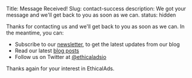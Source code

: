 Title: Message Received!
Slug: contact-success
description: We got your message and we'll get back to you as soon as we can.
status: hidden

Thanks for contacting us and we'll get back to you as soon as we can.
In the meantime, you can:

- Subscribe to our [newsletter](#newsletter), to get the latest updates from our blog
- Read our latest [blog posts](https://www.ethicalads.io/blog/)
- Follow us on Twitter at [@ethicaladsio](https://twitter.com/ethicaladsio)

Thanks again for your interest in EthicalAds.
